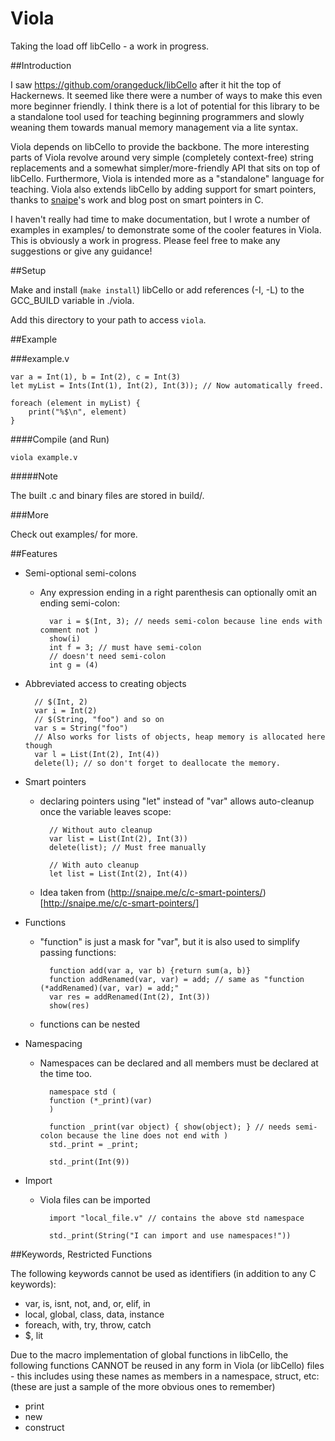 Viola
=====

Taking the load off libCello - a work in progress.

##Introduction

I saw https://github.com/orangeduck/libCello after it hit the top of Hackernews. It seemed like there were a number of ways to make this even more beginner friendly. I think there is a lot of potential for this library to be a standalone tool used for teaching beginning programmers and slowly weaning them towards manual memory management via a lite syntax.

Viola depends on libCello to provide the backbone. The more interesting parts of Viola revolve around very simple (completely context-free) string replacements and a somewhat simpler/more-friendly API that sits on top of libCello. Furthermore, Viola is intended more as a "standalone" language for teaching. Viola also extends libCello by adding support for smart pointers, thanks to [snaipe](https://github.com/Snaipe)'s work and blog post on smart pointers in C.

I haven't really had time to make documentation, but I wrote a number of examples in examples/ to demonstrate some of the cooler features in Viola. This is obviously a work in progress. Please feel free to make any suggestions or give any guidance!

##Setup

Make and install (`make install`) libCello or add references (-I, -L) to the GCC_BUILD variable in ./viola.

Add this directory to your path to access `viola`.

##Example

###example.v

    var a = Int(1), b = Int(2), c = Int(3)
    let myList = Ints(Int(1), Int(2), Int(3)); // Now automatically freed.

    foreach (element in myList) {
        print("%$\n", element)
    }

####Compile (and Run)

    viola example.v

#####Note

The built .c and binary files are stored in build/.

###More

Check out examples/ for more.

##Features
* Semi-optional semi-colons
    * Any expression ending in a right parenthesis can optionally omit an ending semi-colon:

            var i = $(Int, 3); // needs semi-colon because line ends with comment not )
            show(i)
            int f = 3; // must have semi-colon
            // doesn't need semi-colon
            int g = (4)

* Abbreviated access to creating objects

        // $(Int, 2)
        var i = Int(2)
        // $(String, "foo") and so on
        var s = String("foo")
        // Also works for lists of objects, heap memory is allocated here though
        var l = List(Int(2), Int(4))
        delete(l); // so don't forget to deallocate the memory.

* Smart pointers
    * declaring pointers using "let" instead of "var" allows auto-cleanup once the variable leaves scope:

            // Without auto cleanup
            var list = List(Int(2), Int(3))
            delete(list); // Must free manually

            // With auto cleanup
            let list = List(Int(2), Int(4))

    * Idea taken from (http://snaipe.me/c/c-smart-pointers/)[http://snaipe.me/c/c-smart-pointers/]

* Functions
    * "function" is just a mask for "var", but it is also used to simplify passing functions:

            function add(var a, var b) {return sum(a, b)}
            function addRenamed(var, var) = add; // same as "function (*addRenamed)(var, var) = add;"
            var res = addRenamed(Int(2), Int(3))
            show(res)

    * functions can be nested
* Namespacing
    * Namespaces can be declared and all members must be declared at the time too.

            namespace std (
	        function (*_print)(var)
            )

            function _print(var object) { show(object); } // needs semi-colon because the line does not end with )
            std._print = _print;

            std._print(Int(9))

* Import
    * Viola files can be imported

            import "local_file.v" // contains the above std namespace

            std._print(String("I can import and use namespaces!"))

##Keywords, Restricted Functions

The following keywords cannot be used as identifiers (in addition to any C keywords):
* var, is, isnt, not, and, or, elif, in
* local, global, class, data, instance
* foreach, with, try, throw, catch
* $, lit

Due to the macro implementation of global functions in libCello, the following functions CANNOT be reused in any form in Viola (or libCello) files - this includes using these names as members in a namespace, struct, etc: (these are just a sample of the more obvious ones to remember)

* print
* new
* construct
